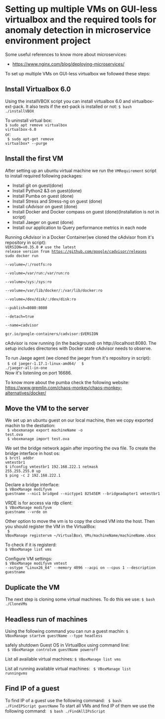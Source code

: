 # Setting up multiple VMs on GUI-less virtualbox and the required tools for anomaly detection in microservice environment project
Some useful references to know more about microservices:
 * https://www.nginx.com/blog/deploying-microservices/

To set up multiple VMs on GUI-less virtualbox we followed these steps:
## Install Virtualbox 6.0
Using the installVBOX script you can install virtualbox 6.0 and virtualbox-ext-pack. It also tests if the ext-pack is installed or not:
<code>$ bash ./installVBOX </code>

To uninstall virtual box:<br/>
<code>$ sudo apt remove virtualbox virtualbox-6.0 </code><br/>
or:<br/>
<code> $ sudo apt-get remove virtualbox* --purge </code><br/>

## Install the first VM
After setting up an ubuntu virtual machine we run the <code>VMRequirement</code> script to install required following packages:<br/>
* Install git on guest(done)
* Install Python2 &3 on guest(done)
* Install Pumba on guest (done)
* Install Stress and Stress-ng on guest (done)
* Install cAdvisor on guest (done)
* Install Docker and Docker compass on guest (done)(Installation is not in script)
* Install Jaeger on guest (done)
* Install our application to Query performance metrics in each node

Running cAdvisor in a Docker Container(we cloned the cAdvisor from it's repository in script):<br/>
<code>VERSION=v0.35.0 # use the latest release version from https://github.com/google/cadvisor/releases
sudo docker run \
  --volume=/:/rootfs:ro \
  --volume=/var/run:/var/run:ro \
  --volume=/sys:/sys:ro \
  --volume=/var/lib/docker/:/var/lib/docker:ro \
  --volume=/dev/disk/:/dev/disk:ro \
  --publish=8080:8080 \
  --detach=true \
  --name=cadvisor \
  gcr.io/google-containers/cadvisor:$VERSION </code>
  
cAdvisor is now running (in the background) on http://localhost:8080. The setup includes directories with Docker state cAdvisor needs to observe.

To run Jaege agent (we cloned the jaeger from it's repository in script):<br/>
<code> $ cd jaeger-1.17.1-linux-amd64/ </code>
<code> $ ./jaeger-all-in-one </code><br/>
Now it's listeniing on port 16686.

To know more about the pumba check the following website:
https://www.gremlin.com/chaos-monkey/chaos-monkey-alternatives/docker/

## Move the VM to the server
We set up an ubuntu guest on our local machine, then we copy exported machin to the destiation:<br/>
<code> $ vboxmanage export machineName -o test.ova</code><br/>
<code> $ vboxmanage import test.ova</code>

We set the bridge network again after importing the ova file. To create the bridge interface in host os:<br/>
<code>$ brctl addbr vmtestbr1 </code><br/>
<code>$ ifconfig  vmtestbr1 192.168.222.1  netmask 255.255.255.0 up </code><br/>
<code>$ ping -c 2 192.168.222.1 </code>

Declare a bridge interface:<br/> 
<code>$ VBoxManage modifyvm guestname --nic1 bridged --nictype1 82545EM --bridgeadapter1 vmtestbr1 </code>

VRDE is for access via rdp client:<br/>
<code>$ VBoxManage modifyvm guestname --vrde on </code>

Other option to move the vm is to copy the cloned VM into the host. Then you should register the VM in the VirtualBox:<br/>
<code> $ VBoxManage registervm ~/VirtualBox\ VMs/machineName/machineName.vbox </code>

To check if it is registerd:<br/>
<code>$ VBoxManage list vms </code>

Configure VM settings:<br/> 
<code>$ VBoxManage modifyvm vmtest --ostype  "Linux26_64" --memory 4096 --acpi on --cpus 1  --description guestname </code>

## Duplicate the VM
The next step is cloning some virtual machines. To do this we use:
<code>$ bash ./CloneVMs </code>

## 

## Headless run of machines
Using the following command you can run a guest machin:
<code>$ VBoxManage startvm guestName --type headless </code>

safely shutdown Guest OS in VirtualBox using command line:<br/>
<code> $ VBoxManage controlvm guestName poweroff</code>

List all available virtual machines:
<code>$ VBoxManage list vms </code>

List all running available virtual machines:
<code> $ VBoxManage list runningvms</code>

## Find IP of a guest
To find IP of a guest use the following command:
<code> $ bash ./FindIPScript guestName</code>
To start all VMs and find IP of them we use the following command:
<code> $ bash ./FindAllIPsScript</code>








